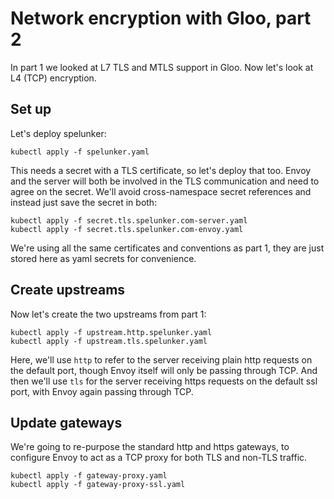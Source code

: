 # Network encryption with Gloo, part 2

In part 1 we looked at L7 TLS and MTLS support in Gloo. Now let's look at L4 (TCP) encryption. 

## Set up

Let's deploy spelunker:
```
kubectl apply -f spelunker.yaml
```

This needs a secret with a TLS certificate, so let's deploy that too. Envoy and the server will both be involved in the TLS
communication and need to agree on the secret. We'll avoid cross-namespace secret references and instead just save the 
secret in both:
```
kubectl apply -f secret.tls.spelunker.com-server.yaml
kubectl apply -f secret.tls.spelunker.com-envoy.yaml
```

We're using all the same certificates and conventions as part 1, they are just stored here as yaml secrets for convenience. 

## Create upstreams

Now let's create the two upstreams from part 1:

```
kubectl apply -f upstream.http.spelunker.yaml
kubectl apply -f upstream.tls.spelunker.yaml
```

Here, we'll use `http` to refer to the server receiving plain http requests on the default port, though Envoy itself
will only be passing through TCP. And then we'll use `tls` for the server receiving https requests on the default ssl 
port, with Envoy again passing through TCP. 

## Update gateways

We're going to re-purpose the standard http and https gateways, to configure Envoy to act as a TCP proxy for both TLS
and non-TLS traffic. 

```
kubectl apply -f gateway-proxy.yaml
kubectl apply -f gateway-proxy-ssl.yaml
```